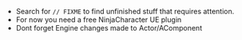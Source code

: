 * Search for `// FIXME` to find unfinished stuff that requires attention.
* For now you need a free NinjaCharacter UE plugin
* Dont forget Engine changes made to Actor/AComponent

